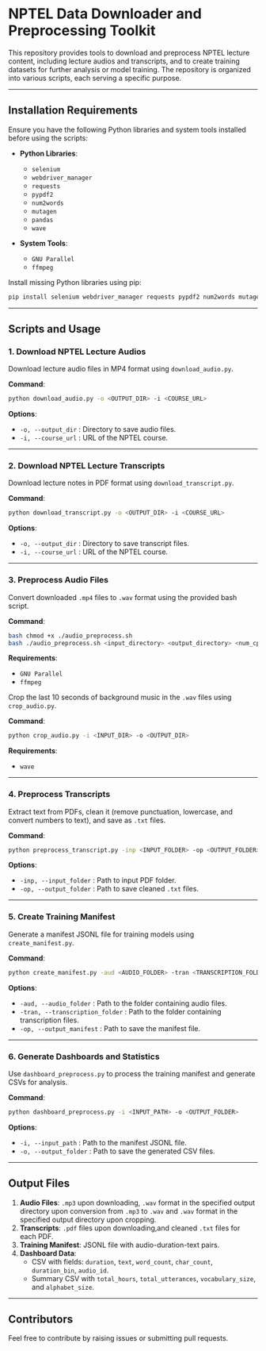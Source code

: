 
# NPTEL Data Downloader and Preprocessing Toolkit

This repository provides tools to download and preprocess NPTEL lecture content, including lecture audios and transcripts, and to create training datasets for further analysis or model training. The repository is organized into various scripts, each serving a specific purpose.

---

## **Installation Requirements**

Ensure you have the following Python libraries and system tools installed before using the scripts:

- **Python Libraries**:  
  - `selenium`  
  - `webdriver_manager`  
  - `requests`  
  - `pypdf2`  
  - `num2words`  
  - `mutagen`  
  - `pandas`
  - `wave`

- **System Tools**:  
  - `GNU Parallel`  
  - `ffmpeg`

Install missing Python libraries using pip:

```bash
pip install selenium webdriver_manager requests pypdf2 num2words mutagen pandas
```

---

## **Scripts and Usage**

### 1. **Download NPTEL Lecture Audios**  
Download lecture audio files in MP4 format using `download_audio.py`.

**Command**:  
```bash
python download_audio.py -o <OUTPUT_DIR> -i <COURSE_URL>
```

**Options**:  
- `-o, --output_dir` : Directory to save audio files.  
- `-i, --course_url` : URL of the NPTEL course.  

---

### 2. **Download NPTEL Lecture Transcripts**  
Download lecture notes in PDF format using `download_transcript.py`.

**Command**:  
```bash
python download_transcript.py -o <OUTPUT_DIR> -i <COURSE_URL>
```

**Options**:  
- `-o, --output_dir` : Directory to save transcript files.  
- `-i, --course_url` : URL of the NPTEL course.  

---

### 3. **Preprocess Audio Files**  
Convert downloaded `.mp4` files to `.wav` format using the provided bash script.

**Command**:  
```bash
bash chmod +x ./audio_preprocess.sh
bash ./audio_preprocess.sh <input_directory> <output_directory> <num_cpus>
```

**Requirements**:  
- `GNU Parallel`  
- `ffmpeg`

Crop the last 10 seconds of background music in the `.wav` files using `crop_audio.py`.

**Command**:  
```bash
python crop_audio.py -i <INPUT_DIR> -o <OUTPUT_DIR>
```

**Requirements**:  
- `wave`  

---

### 4. **Preprocess Transcripts**  
Extract text from PDFs, clean it (remove punctuation, lowercase, and convert numbers to text), and save as `.txt` files.

**Command**:  
```bash
python preprocess_transcript.py -inp <INPUT_FOLDER> -op <OUTPUT_FOLDER>
```

**Options**:  
- `-inp, --input_folder` : Path to input PDF folder.  
- `-op, --output_folder` : Path to save cleaned `.txt` files.  

---

### 5. **Create Training Manifest**  
Generate a manifest JSONL file for training models using `create_manifest.py`.

**Command**:  
```bash
python create_manifest.py -aud <AUDIO_FOLDER> -tran <TRANSCRIPTION_FOLDER> -op <OUTPUT_MANIFEST>
```

**Options**:  
- `-aud, --audio_folder` : Path to the folder containing audio files.  
- `-tran, --transcription_folder` : Path to the folder containing transcription files.  
- `-op, --output_manifest` : Path to save the manifest file.  

---

### 6. **Generate Dashboards and Statistics**  
Use `dashboard_preprocess.py` to process the training manifest and generate CSVs for analysis.

**Command**:  
```bash
python dashboard_preprocess.py -i <INPUT_PATH> -o <OUTPUT_FOLDER>
```

**Options**:  
- `-i, --input_path` : Path to the manifest JSONL file.  
- `-o, --output_folder` : Path to save the generated CSV files.  

---

## **Output Files**

1. **Audio Files**: `.mp3` upon downloading, `.wav` format in the specified output directory upon conversion from `.mp3` to `.wav` and `.wav` format in the specified output directory upon cropping.  
2. **Transcripts**: `.pdf` files upon downloading,and cleaned `.txt` files for each PDF.  
3. **Training Manifest**: JSONL file with audio-duration-text pairs.  
4. **Dashboard Data**:  
   - CSV with fields: `duration`, `text`, `word_count`, `char_count`, `duration_bin`, `audio_id`.  
   - Summary CSV with `total_hours`, `total_utterances`, `vocabulary_size`, and `alphabet_size`.  

---

## **Contributors**  
Feel free to contribute by raising issues or submitting pull requests.  
